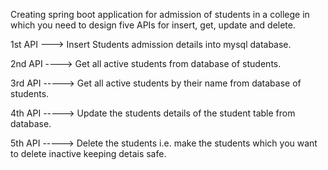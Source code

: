 Creating spring boot application for admission of students in a college in which you need to design five APIs for insert, get, update and delete.


1st API ---> Insert Students admission details into mysql database.

2nd API ----> Get all active students from database of students.

3rd API -----> Get all active students by their name from database of students.

4th API -----> Update the students details of the student table from database.

5th API -----> Delete the students i.e. make the students which you want to delete inactive keeping detais safe.
